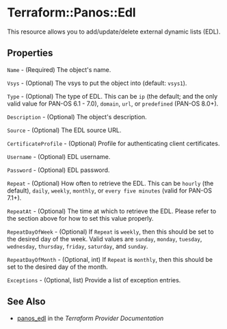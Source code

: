 # Terraform::Panos::Edl

This resource allows you to add/update/delete external dynamic lists (EDL).

## Properties

`Name` - (Required) The object's name.

`Vsys` - (Optional) The vsys to put the object into (default: `vsys1`).

`Type` - (Optional) The type of EDL.  This can be `ip` (the default; and the
only valid value for PAN-OS 6.1 - 7.0), `domain`, `url`, or `predefined`
(PAN-OS 8.0+).

`Description` - (Optional) The object's description.

`Source` - (Optional) The EDL source URL.

`CertificateProfile` - (Optional) Profile for authenticating client certificates.

`Username` - (Optional) EDL username.

`Password` - (Optional) EDL password.

`Repeat` - (Optional) How often to retrieve the EDL.  This can be `hourly` (the
default), `daily`, `weekly`, `monthly`, or `every five minutes` (valid for
PAN-OS 7.1+).

`RepeatAt` - (Optional) The time at which to retrieve the EDL.  Please refer
to the section above for how to set this value properly.

`RepeatDayOfWeek` - (Optional) If `Repeat` is `weekly`, then this should
be set to the desired day of the week.  Valid values are `sunday`,
`monday`, `tuesday`, `wednesday`, `thursday`, `friday`, `saturday`, and
`sunday`.

`RepeatDayOfMonth` - (Optional, int) If `Repeat` is `monthly`, then this should
be set to the desired day of the month.

`Exceptions` - (Optional, list) Provide a list of exception entries.


## See Also

* [panos_edl](https://www.terraform.io/docs/providers/panos/r/edl.html) in the _Terraform Provider Documentation_